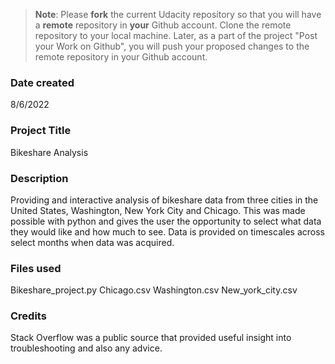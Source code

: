 >**Note**: Please **fork** the current Udacity repository so that you will have a **remote** repository in **your** Github account. Clone the remote repository to your local machine. Later, as a part of the project "Post your Work on Github", you will push your proposed changes to the remote repository in your Github account.

### Date created
8/6/2022

### Project Title
Bikeshare Analysis

### Description
Providing and interactive analysis of bikeshare data from three cities in the United States, Washington, New York City and Chicago. This was made possible with python
and gives the user the opportunity to select what data they would like and how much to see.
Data is provided on timescales across select months when data was acquired.

### Files used
Bikeshare_project.py
Chicago.csv
Washington.csv
New_york_city.csv

### Credits
Stack Overflow was a public source that provided useful insight into troubleshooting and also any advice.
